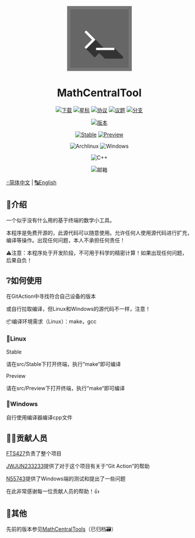 <div align="center">
    <img width="175" src="/other/MCT.png"></img>
</div>

<h1 align="center">MathCentralTool</h1>

<div align="center">

[![下载](https://img.shields.io/github/downloads/QuantumLS-Studio/MathCentralTool/total?logo=github&label=下载&style=for-the-badge&color=44cc11)](https://github.com/QuantumLS-Studio/MathCentralTool/releases)
[![星标](https://img.shields.io/github/stars/QuantumLS-Studio/MathCentralTool?logo=github&label=星标&style=for-the-badge)](https://github.com/QuantumLS-Studio/MathCentralTool/stargazers)
[![协议](https://img.shields.io/github/license/QuantumLS-Studio/MathCentralTool?logo=github&label=协议&style=for-the-badge&color=ff7a35)](https://github.com/QuantumLS-Studio/MathCentralTool/blob/master/LICENSE)
[![议题](https://img.shields.io/github/issues/QuantumLS-Studio/MathCentralTool?logo=github&lable=议题&style=for-the-badge "议题")](https://github.com/QuantumLS-Studio/MathCentralTool/issues)
[![分支](https://img.shields.io/github/forks/QuantumLS-Studio/MathCentralTool?logo=github&style=for-the-badge "分支")](https://github.com/QuantumLS-Studio/MathCentralTool/forks)

[![版本](https://img.shields.io/github/v/tag/QuantumLS-Studio/MathCentralTool?label=版本&style=for-the-badge "版本")](https://github.com/QuantumLS-Studio/MathCentralTool/releases/latest)

[![Stable](https://img.shields.io/github/actions/workflow/status/QuantumLS-Studio/MathCentralTool/stable-build.yml?label=Stable&style=for-the-badge "Stable")](https://github.com/QuantumLS-Studio/MathCentralTool/actions/workflows/stable-build.yml)
[![Preview](https://img.shields.io/github/actions/workflow/status/QuantumLS-Studio/MathCentralTool/preview-build.yml?label=Preview&style=for-the-badge "Preview")](https://github.com/QuantumLS-Studio/MathCentralTool/actions/workflows/preview-build.yml)

![Archlinux](https://img.shields.io/badge/archlinux-1E90FF?style=for-the-badge&logo=archlinux&logoColor=white)
![Windows](https://img.shields.io/badge/windows-4682B4?style=for-the-badge&logo=windows&logoColor=white)

![C++](https://img.shields.io/badge/c++-4B0082?style=for-the-badge&logoColor=white)

![邮箱](https://img.shields.io/badge/邮箱-fts427%40outlook.com-4169E1?style=for-the-badge&logoColor=white)

</div>

[🀄简体中文](/README_zh.md)  |  [🔠English](/README.md)

## 📃介绍

一个似乎没有什么用的基于终端的数学小工具。

本程序是免费开源的，此源代码可以随意使用。允许任何人使用源代码进行扩充，编译等操作。出现任何问题，本人不承担任何责任！

⚠注意：本程序处于开发阶段，不可用于科学的精密计算！如果出现任何问题，后果自负！

## ❔如何使用

在GitAction中寻找符合自己设备的版本

或自行拉取编译，但Linux和Windows的源代码不一样，注意！

📦编译环境需求（Linux）：make，gcc

### 🐧Linux

Stable

请在src/Stable下打开终端，执行“make“即可编译

Preview

请在src/Preview下打开终端，执行“make“即可编译

### 💠Windows

自行使用编译器编译cpp文件

## 🧑‍💻贡献人员

[FTS427](https://github.com/FTS427)负责了整个项目

[JWJUN233233](https://github.com/JWJUN233233)提供了对于这个项目有关于“Git Action”的帮助

[N55743](https://github.com/N55743)提供了Windows端的测试和提出了一些问题

在此非常感谢每一位贡献人员的帮助！👍

## 👀其他

先前的版本参见[MathCentralTools](https://github.com/FTS427/MathCentralTools)（已归档🗃️）
